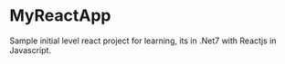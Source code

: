 # MyReactApp
 Sample initial level react project for learning, its in .Net7 with Reactjs in Javascript.
